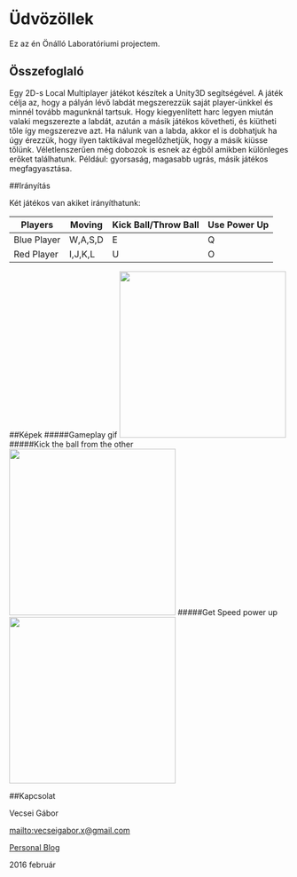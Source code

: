 # Üdvözöllek 

Ez az én Önálló Laboratóriumi projectem.

## Összefoglaló

Egy 2D-s Local Multiplayer játékot készítek a Unity3D segítségével.
A játék célja az, hogy a pályán lévő labdát megszerezzük saját player-ünkkel és minnél tovább magunknál tartsuk.
Hogy kiegyenlített harc legyen miután valaki megszerezte a labdát, 
azután a másik játékos követheti, és kiütheti tőle így megszerezve azt.
Ha nálunk van a labda, akkor el is dobhatjuk ha úgy érezzük, hogy ilyen taktikával megelőzhetjük,
hogy a másik kiüsse tőlünk.
Véletlenszerűen még dobozok is esnek az égből amikben különleges erőket találhatunk.
Például: gyorsaság, magasabb ugrás, másik játékos megfagyasztása.

##Irányítás

Két játékos van akiket irányíthatunk:

| Players     | Moving  | Kick Ball/Throw Ball | Use Power Up |
|-------------|---------|----------------------|--------------|
| Blue Player | W,A,S,D |           E          |       Q      |
| Red Player  | I,J,K,L |           U          |       O      |

##Képek
#####Gameplay gif
<img  height=300 src="https://github.com/gaborvecsei/OnalloLaboratorium/blob/master/GameplayImages/Gameplay1.gif" />
#####Kick the ball from the other
<img  height=300 src="https://github.com/gaborvecsei/OnalloLaboratorium/blob/master/GameplayImages/BallKick.gif" />
#####Get Speed power up
<img  height=300 src="https://github.com/gaborvecsei/OnalloLaboratorium/blob/master/GameplayImages/GetSpeedPowerUp.gif" />

##Kapcsolat

Vecsei Gábor

<mailto:vecseigabor.x@gmail.com>

[Personal Blog][1]

2016 február

[1]: http://gaborvecsei.wordpress.com
